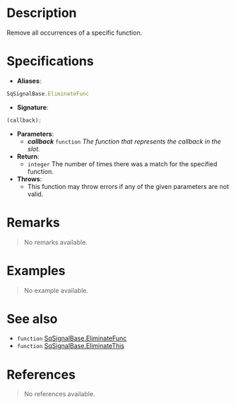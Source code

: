 # Description

Remove all occurrences of a specific function.

# Specifications

* **Aliases**:
```js
SqSignalBase.EliminateFunc
```
* **Signature**:
```js
(callback);
```
* **Parameters**:
	* **_callback_** `function` *The function that represents the callback in the slot.*
* **Return**:
	* `integer` The number of times there was a match for the specified function.
* **Throws**:
	* This function may throw errors if any of the given parameters are not valid.

# Remarks

> No remarks available.

# Examples

> No example available.

# See also

* `function` [SqSignalBase.EliminateFunc](Function.SqSignalBase.Eliminate)
* `function` [SqSignalBase.EliminateThis](Function.SqSignalBase.EliminateThis)

# References

> No references available.
